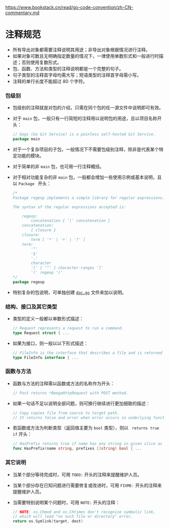 

 https://www.bookstack.cn/read/go-code-convention/zh-CN-commentary.md

# 注释规范

- 所有导出对象都需要注释说明其用途；非导出对象根据情况进行注释。
- 如果对象可数且无明确指定数量的情况下，一律使用单数形式和一般进行时描述；否则使用复数形式。
- 包、函数、方法和类型的注释说明都是一个完整的句子。
- 句子类型的注释首字母均需大写；短语类型的注释首字母需小写。
- 注释的单行长度不能超过 80 个字符。

### 包级别

- 包级别的注释就是对包的介绍，只需在同个包的任一源文件中说明即可有效。

- 对于 `main` 包，一般只有一行简短的注释用以说明包的用途，且以项目名称开头：

    ```go
    // Gogs (Go Git Service) is a painless self-hosted Git Service.  
    package main
    ```

- 对于一个复杂项目的子包，一般情况下不需要包级别注释，除非是代表某个特定功能的模块。

- 对于简单的非 `main` 包，也可用一行注释概括。

- 对于相对功能复杂的非 `main` 包，一般都会增加一些使用示例或基本说明，且以 `Package ` 开头：

    ```go
    /*  
    Package regexp implements a simple library for regular expressions.  
    
    The syntax of the regular expressions accepted is: 
    
        regexp:          
            concatenation { '|' concatenation }      
        concatenation:          
            { closure }      
        closure:
            term [ '*' | '+' | '?' ]      
        term:          
            '^'          
            '$'          
            '.'          
            character          
            '[' [ '^' ] character-ranges ']'          
            '(' regexp ')'  
    */  
    package regexp
    ```

- 特别复杂的包说明，可单独创建 [`doc.go`](https://github.com/robfig/cron/blob/master/doc.go) 文件来加以说明。

### 结构、接口及其它类型

- 类型的定义一般都以单数形式描述：

    ```go
    // Request represents a request to run a command.  
    type Request struct { ...
    ```

- 如果为接口，则一般以以下形式描述：

    ```go
    // FileInfo is the interface that describes a file and is returned by Stat and Lstat.  
    type FileInfo interface { ...
    ```

### 函数与方法

- 函数与方法的注释需以函数或方法的名称作为开头：

    ```go
    // Post returns *BeegoHttpRequest with POST method.
    ```

- 如果一句话不足以说明全部问题，则可换行继续进行更加细致的描述：

    ```go
    // Copy copies file from source to target path.  
    // It returns false and error when error occurs in underlying function calls.
    ```

- 若函数或方法为判断类型（返回值主要为 `bool` 类型），则以 ` returns true if` 开头：

    ```go
    // HasPrefix returns true if name has any string in given slice as prefix.  
    func HasPrefix(name string, prefixes []string) bool { ...
    ```

### 其它说明

- 当某个部分等待完成时，可用 `TODO:` 开头的注释来提醒维护人员。

- 当某个部分存在已知问题进行需要修复或改进时，可用 `FIXME:` 开头的注释来提醒维护人员。

- 当需要特别说明某个问题时，可用 `NOTE:` 开头的注释：

    ```go
    // NOTE: os.Chmod and os.Chtimes don't recognize symbolic link,  
    // which will lead "no such file or directory" error.  
    return os.Symlink(target, dest)
    ```